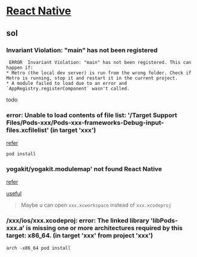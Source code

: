 # [React Native](https://reactnative.dev/docs/environment-setup)

## sol

### Invariant Violation: "main" has not been registered

```
 ERROR  Invariant Violation: "main" has not been registered. This can happen if:
* Metro (the local dev server) is run from the wrong folder. Check if Metro is running, stop it and restart it in the current project.
* A module failed to load due to an error and `AppRegistry.registerComponent` wasn't called.
```

todo

### error: Unable to load contents of file list: '/Target Support Files/Pods-xxx/Pods-xxx-frameworks-Debug-input-files.xcfilelist' (in target 'xxx')

[refer](https://github.com/rocketinsights/Unity-iOS/issues/1#issuecomment-1191972466)

```shell
pod install
```

### yogakit/yogakit.modulemap' not found React Native

[refer](https://github.com/facebook/react-native/issues/29605)

[useful](https://github.com/facebook/react-native/issues/29605#issuecomment-695197302)

> Maybe u can open `xxx.xcworkspace` instead of `xxx.xcodeproj`

### /xxx/ios/xxx.xcodeproj: error: The linked library 'libPods-xxx.a' is missing one or more architectures required by this target: x86_64. (in target 'xxx' from project 'xxx')

```shell
arch -x86_64 pod install
```
